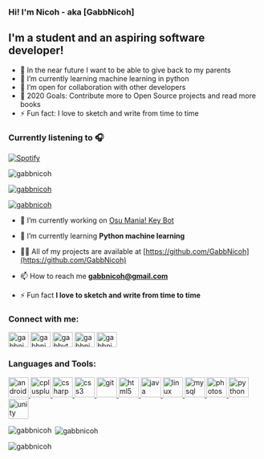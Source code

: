 ### Hi! I'm Nicoh - aka [GabbNicoh]

## I'm a student and an aspiring software developer!
- 🔭 In the near future I want to be able to give back to my parents
- 🌱 I’m currently learning machine learning in python
- 👯 I’m open for collaboration with other developers
- 🥅 2020 Goals: Contribute more to Open Source projects and read more books
- ⚡ Fun fact: I love to sketch and write from time to time

### Currently listening to 🎧

[![Spotify](https://gabbnicoh-playing.vercel.app/api/spotify)](https://open.spotify.com/user/gabbnicoh07)


<p align="left"> <img src="https://komarev.com/ghpvc/?username=gabbnicoh&label=Profile%20views&color=0e75b6&style=flat" alt="gabbnicoh" /> </p>

<p align="left"> <a href="https://github.com/ryo-ma/github-profile-trophy"><img src="https://github-profile-trophy.vercel.app/?username=gabbnicoh" alt="gabbnicoh" /></a> </p>

<p align="left"> <a href="https://twitter.com/gabbnicoh" target="blank"><img src="https://img.shields.io/twitter/follow/gabbnicoh?logo=twitter&style=for-the-badge" alt="gabbnicoh" /></a> </p>

- 🔭 I’m currently working on [Osu Mania! Key Bot](https://github.com/GabbNicoh/Osu-Machine)

- 🌱 I’m currently learning **Python machine learning**

- 👨‍💻 All of my projects are available at [https://github.com/GabbNicoh](https://github.com/GabbNicoh)

- 📫 How to reach me **gabbnicoh@gmail.com**

- ⚡ Fun fact **I love to sketch and write from time to time**

<h3 align="left">Connect with me:</h3>
<p align="left">
<a href="https://twitter.com/gabbnicoh" target="blank"><img align="center" src="https://cdn.jsdelivr.net/npm/simple-icons@3.0.1/icons/twitter.svg" alt="gabbnicoh" height="30" width="40" /></a>
<a href="https://stackoverflow.com/users/gabbnicoh" target="blank"><img align="center" src="https://cdn.jsdelivr.net/npm/simple-icons@3.0.1/icons/stackoverflow.svg" alt="gabbnicoh" height="30" width="40" /></a>
<a href="https://fb.com/gabbythenicoh" target="blank"><img align="center" src="https://cdn.jsdelivr.net/npm/simple-icons@3.0.1/icons/facebook.svg" alt="gabbythenicoh" height="30" width="40" /></a>
<a href="https://instagram.com/gabbnicoh" target="blank"><img align="center" src="https://cdn.jsdelivr.net/npm/simple-icons@3.0.1/icons/instagram.svg" alt="gabbnicoh" height="30" width="40" /></a>
<a href="https://www.youtube.com/c/gabbnicoh" target="blank"><img align="center" src="https://cdn.jsdelivr.net/npm/simple-icons@3.0.1/icons/youtube.svg" alt="gabbnicoh" height="30" width="40" /></a>
</p>

<h3 align="left">Languages and Tools:</h3>
<p align="left"> <a href="https://developer.android.com" target="_blank"> <img src="https://devicons.github.io/devicon/devicon.git/icons/android/android-original-wordmark.svg" alt="android" width="40" height="40"/> </a> <a href="https://www.w3schools.com/cpp/" target="_blank"> <img src="https://devicons.github.io/devicon/devicon.git/icons/cplusplus/cplusplus-original.svg" alt="cplusplus" width="40" height="40"/> </a> <a href="https://www.w3schools.com/cs/" target="_blank"> <img src="https://devicons.github.io/devicon/devicon.git/icons/csharp/csharp-original.svg" alt="csharp" width="40" height="40"/> </a> <a href="https://www.w3schools.com/css/" target="_blank"> <img src="https://devicons.github.io/devicon/devicon.git/icons/css3/css3-original-wordmark.svg" alt="css3" width="40" height="40"/> </a> <a href="https://git-scm.com/" target="_blank"> <img src="https://www.vectorlogo.zone/logos/git-scm/git-scm-icon.svg" alt="git" width="40" height="40"/> </a> <a href="https://www.w3.org/html/" target="_blank"> <img src="https://devicons.github.io/devicon/devicon.git/icons/html5/html5-original-wordmark.svg" alt="html5" width="40" height="40"/> </a> <a href="https://www.java.com" target="_blank"> <img src="https://devicons.github.io/devicon/devicon.git/icons/java/java-original-wordmark.svg" alt="java" width="40" height="40"/> </a> <a href="https://www.linux.org/" target="_blank"> <img src="https://devicons.github.io/devicon/devicon.git/icons/linux/linux-original.svg" alt="linux" width="40" height="40"/> </a> <a href="https://www.mysql.com/" target="_blank"> <img src="https://devicons.github.io/devicon/devicon.git/icons/mysql/mysql-original-wordmark.svg" alt="mysql" width="40" height="40"/> </a> <a href="https://www.photoshop.com/en" target="_blank"> <img src="https://devicons.github.io/devicon/devicon.git/icons/photoshop/photoshop-plain.svg" alt="photoshop" width="40" height="40"/> </a> <a href="https://www.python.org" target="_blank"> <img src="https://devicons.github.io/devicon/devicon.git/icons/python/python-original.svg" alt="python" width="40" height="40"/> </a> <a href="https://unity.com/" target="_blank"> <img src="https://www.vectorlogo.zone/logos/unity3d/unity3d-icon.svg" alt="unity" width="40" height="40"/> </a> </p>

<p><img align="left" src="https://github-readme-stats.vercel.app/api/top-langs?username=gabbnicoh&show_icons=true&locale=en&layout=compact" alt="gabbnicoh" /></p>

<p>&nbsp;<img align="center" src="https://github-readme-stats.vercel.app/api?username=gabbnicoh&show_icons=true&locale=en" alt="gabbnicoh" /></p>

<p><img align="center" src="https://github-readme-streak-stats.herokuapp.com/?user=gabbnicoh&" alt="gabbnicoh" /></p>
